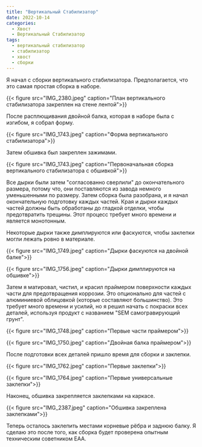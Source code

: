 ```yaml
---
title: "Вертикальный Стабилизатор"
date: 2022-10-14
categories:
  - Хвост
  - Вертикальный Стабилизатор
tags:
  - вертикальный стабилизатор
  - стабилизатор
  - хвост
  - сборки
---
```


Я начал с сборки вертикального стабилизатора. Предполагается, что это самая простая сборка в наборе.

{{< figure src="IMG_2380.jpeg" caption="План вертикального стабилизатора закреплен на стене лентой">}}

После расплющивания двойной балка, которая в наборе была с изгибом, я собрал форму.

{{< figure src="IMG_1743.jpeg" caption="Форма вертикального стабилизатора">}} 

Затем обшивка был закреплен зажимами.

{{< figure src="IMG_1743.jpeg" caption="Первоначальная сборка вертикального стабилизатора с обшивкой">}}

Все дырки были затем "согласованно сверлили" до окончательного размера, потому что, они поставляются из завода немного уменьшенными по размеру. Затем сборка была разобрана, и я начал окончательную подготовку каждых частей. Края и дырки каждых частей должны быть  обработаны до гладкой отделки, чтобы предотвратить трещины. Этот процесс требует много времени и является монотонным.

Некоторые дырки также димплируются или фаскуются, чтобы заклепки могли лежать ровно в материале.

{{< figure src="IMG_1749.jpeg" caption="Дырки фаскуются на двойной балке">}}

{{< figure src="IMG_1756.jpeg" caption="Дырки димплируются на обшивке">}}

Затем я матировал, чистил, и красил праймером поверхности каждых части для предотвращения коррозии. Это опционально для частей с алюминиевой облицовкой (которые составляют большинство). Это требует много времени и усилий, но я решил начать с покраски всех деталей, используя продукт с названием "SEM самогравирующий грунт".

{{< figure src="IMG_1748.jpeg" caption="Первые части праймером">}}

{{< figure src="IMG_1750.jpeg" caption="Двойная балка праймером">}}

После подготовки всех деталей пришло время для сборки и заклепки.

{{< figure src="IMG_1762.jpeg" caption="Первые заклепки">}}

{{< figure src="IMG_1764.jpeg" caption="Первые универсальные заклепки">}}

Наконец, обшивка закрепляется заклепками на каркасе.

{{< figure src="IMG_2387.jpeg" caption="Обшивка закреплена заклепками">}}

Теперь осталось заклепить местами корневые рёбра и заднюю балку. Я сделаю это после того, как сборка будет проверена опытным техническим советником EAA.